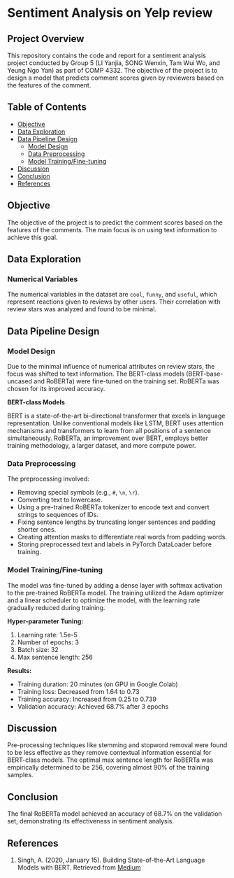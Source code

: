 # Sentiment Analysis on Yelp review

## Project Overview

This repository contains the code and report for a sentiment analysis project conducted by Group 5 (LI Yanjia, SONG Wenxin, Tam Wui Wo, and Yeung Ngo Yan) as part of COMP 4332. The objective of the project is to design a model that predicts comment scores given by reviewers based on the features of the comment.

## Table of Contents

- [Objective](#objective)
- [Data Exploration](#data-exploration)
- [Data Pipeline Design](#data-pipeline-design)
  - [Model Design](#model-design)
  - [Data Preprocessing](#data-preprocessing)
  - [Model Training/Fine-tuning](#model-trainingfine-tuning)
- [Discussion](#discussion)
- [Conclusion](#conclusion)
- [References](#references)

## Objective

The objective of the project is to predict the comment scores based on the features of the comments. The main focus is on using text information to achieve this goal.

## Data Exploration

### Numerical Variables

The numerical variables in the dataset are `cool`, `funny`, and `useful`, which represent reactions given to reviews by other users. Their correlation with review stars was analyzed and found to be minimal.

## Data Pipeline Design

### Model Design

Due to the minimal influence of numerical attributes on review stars, the focus was shifted to text information. The BERT-class models (BERT-base-uncased and RoBERTa) were fine-tuned on the training set. RoBERTa was chosen for its improved accuracy.

**BERT-class Models**

BERT is a state-of-the-art bi-directional transformer that excels in language representation. Unlike conventional models like LSTM, BERT uses attention mechanisms and transformers to learn from all positions of a sentence simultaneously. RoBERTa, an improvement over BERT, employs better training methodology, a larger dataset, and more compute power.

### Data Preprocessing

The preprocessing involved:
- Removing special symbols (e.g., `#`, `\n`, `\r`).
- Converting text to lowercase.
- Using a pre-trained RoBERTa tokenizer to encode text and convert strings to sequences of IDs.
- Fixing sentence lengths by truncating longer sentences and padding shorter ones.
- Creating attention masks to differentiate real words from padding words.
- Storing preprocessed text and labels in PyTorch DataLoader before training.

### Model Training/Fine-tuning

The model was fine-tuned by adding a dense layer with softmax activation to the pre-trained RoBERTa model. The training utilized the Adam optimizer and a linear scheduler to optimize the model, with the learning rate gradually reduced during training.

**Hyper-parameter Tuning:**
1. Learning rate: 1.5e-5
2. Number of epochs: 3
3. Batch size: 32
4. Max sentence length: 256

**Results:**
- Training duration: 20 minutes (on GPU in Google Colab)
- Training loss: Decreased from 1.64 to 0.73
- Training accuracy: Increased from 0.25 to 0.739
- Validation accuracy: Achieved 68.7% after 3 epochs

## Discussion

Pre-processing techniques like stemming and stopword removal were found to be less effective as they remove contextual information essential for BERT-class models. The optimal max sentence length for RoBERTa was empirically determined to be 256, covering almost 90% of the training samples.

## Conclusion

The final RoBERTa model achieved an accuracy of 68.7% on the validation set, demonstrating its effectiveness in sentiment analysis.

## References

1. Singh, A. (2020, January 15). Building State-of-the-Art Language Models with BERT. Retrieved from [Medium](https://medium.com/saarthi-ai/bert-how-to-build-state-of-the-art-language-models-59dddfa9ac5d)

